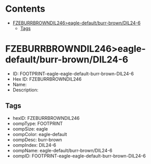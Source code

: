 



Contents
========

* [FZEBURRBROWNDIL246>eagle-default/burr-brown/DIL24-6](#fzeburrbrowndil246eagle-defaultburr-browndil24-6)
	* [Tags](#tags)

# FZEBURRBROWNDIL246>eagle-default/burr-brown/DIL24-6

- ID: FOOTPRINT-eagle-eagle-default-burr-brown-DIL24-6
- Hex ID: FZEBURRBROWNDIL246
- Name: 
- Description: 

## Tags

- hexID: FZEBURRBROWNDIL246
- oompType: FOOTPRINT
- oompSize: eagle
- oompColor: eagle-default
- oompDesc: burr-brown
- oompIndex: DIL24-6
- oompName: eagle-default/burr-brown/DIL24-6
- oompID: FOOTPRINT-eagle-eagle-default-burr-brown-DIL24-6

